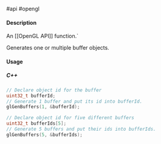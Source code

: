 #api #opengl

#### Description

An [[OpenGL API]] function.`

Generates one or multiple buffer objects. 
#### Usage

##### C++
``` cpp
// Declare object id for the buffer
uint32_t bufferId;
// Generate 1 buffer and put its id into bufferId.
glGenBuffers(1, &bufferId);

// Declare object id for five different buffers
uint32_t bufferIds[5];
// Generate 5 buffers and put their ids into bufferIds.
glGenBuffers(5, &bufferIds);
```